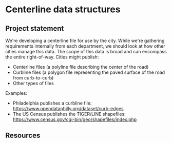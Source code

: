 # Centerline data structures

## Project statement

We're developing a centerline file for use by the city. While we're gathering requirements internally from each department, we should look at how other cities manage this data. The scope of this data is broad and can encompass the entire right-of-way. Cities might publish:

- Centerline files (a polyline file describing the center of the road)
- Curbline files (a polygon file representing the paved surface of the road from curb-to-curb)
- Other types of files

Examples:
- Philadelphia publishes a curbline file: https://www.opendataphilly.org/dataset/curb-edges
- The US Census publishes the TIGER/LINE shapefiles: https://www.census.gov/cgi-bin/geo/shapefiles/index.php

## Resources


